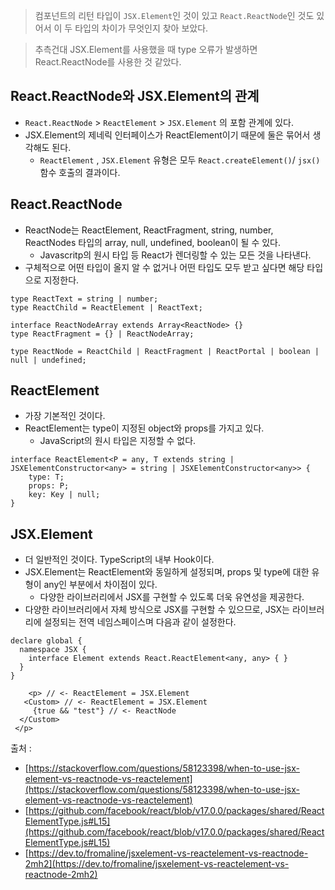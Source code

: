 > 컴포넌트의 리턴 타입이 `JSX.Element`인 것이 있고 `React.ReactNode`인 것도 있어서 이 두 타입의 차이가 무엇인지 찾아 보았다.  
  
> 추측건대 JSX.Element를 사용했을 때 type 오류가 발생하면 React.ReactNode를 사용한 것 같았다.

## React.ReactNode와 JSX.Element의 관계

- `React.ReactNode` > `ReactElement` > `JSX.Element` 의 포함 관계에 있다.
- JSX.Element의 제네릭 인터페이스가 ReactElement이기 때문에 둘은 묶어서 생각해도 된다.
    - `ReactElement` , `JSX.Element` 유형은 모두 `React.createElement()`/ `jsx()` 함수 호출의 결과이다.

## React.ReactNode

- ReactNode는 ReactElement, ReactFragment, string, number, ReactNodes 타입의  array, null, undefined, boolean이 될 수 있다.
    - Javascritp의 원시 타입 등 React가 렌더링할 수 있는 모든 것을 나타낸다.
- 구체적으로 어떤 타입이 올지 알 수 없거나 어떤 타입도 모두 받고 싶다면 해당 타입으로 지정한다.

```tsx
type ReactText = string | number;
type ReactChild = ReactElement | ReactText;

interface ReactNodeArray extends Array<ReactNode> {}
type ReactFragment = {} | ReactNodeArray;

type ReactNode = ReactChild | ReactFragment | ReactPortal | boolean | null | undefined;
```

## ReactElement

- 가장 기본적인 것이다.
- ReactElement는 type이 지정된 object와 props를 가지고 있다.
    - JavaScript의 원시 타입은 지정할 수 없다.

```tsx
interface ReactElement<P = any, T extends string | JSXElementConstructor<any> = string | JSXElementConstructor<any>> {
    type: T;
    props: P;
    key: Key | null;
}
```

## JSX.Element

- 더 일반적인 것이다. TypeScript의 내부 Hook이다.
- JSX.Element는 ReactElement와 동일하게 설정되며, props 및 type에 대한 유형이 any인 부분에서 차이점이 있다.
    - 다양한 라이브러리에서 JSX를 구현할 수 있도록 더욱 유연성을 제공한다.
- 다양한 라이브러리에서 자체 방식으로 JSX를 구현할 수 있으므로, JSX는 라이브러리에 설정되는 전역 네임스페이스며 다음과 같이 설정한다.

```tsx
declare global {
  namespace JSX {
    interface Element extends React.ReactElement<any, any> { }
  }
}
```

```tsx
	<p> // <- ReactElement = JSX.Element
   <Custom> // <- ReactElement = JSX.Element
     {true && "test"} // <- ReactNode
  </Custom>
 </p>
```

출처 : 

- [https://stackoverflow.com/questions/58123398/when-to-use-jsx-element-vs-reactnode-vs-reactelement](https://stackoverflow.com/questions/58123398/when-to-use-jsx-element-vs-reactnode-vs-reactelement)
- [https://github.com/facebook/react/blob/v17.0.0/packages/shared/ReactElementType.js#L15](https://github.com/facebook/react/blob/v17.0.0/packages/shared/ReactElementType.js#L15)
- [https://dev.to/fromaline/jsxelement-vs-reactelement-vs-reactnode-2mh2](https://dev.to/fromaline/jsxelement-vs-reactelement-vs-reactnode-2mh2)